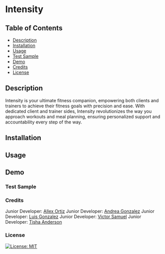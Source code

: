 # Intensity

## Table of Contents

- [Description](#description)
- [Installation](#installation)
- [Usage](#usage)
- [Test Sample](#test-sample)
- [Demo](#demo)
- [Credits](#credits)
- [License](#license)

## Description

Intensity is your ultimate fitness companion, empowering both clients and trainers to achieve their fitness goals with precision and ease. With dedicated client and trainer sides, Intensity revolutionizes the way you approach workouts and meal planning, ensuring personalized support and accountability every step of the way.

## Installation

## Usage

## Demo

### Test Sample

### Credits

Junior Developer: [Allex Ortiz](https://github.com/allexortiz)
Junior Developer: [Andrea Gonzalez](https://github.com/H3yJ4yy)
Junior Developer: [Luis Gonzalez](https://github.com/LgCodes94)
Junior Developer: [Victor Samuel](https://github.com/VictorSamuel-dev)
Junior Developer: [Tisha Anderson](https://github.com/tishaanderson)

### License

[![License: MIT](https://img.shields.io/badge/License-MIT-yellow.svg)](https://opensource.org/licenses/MIT)
